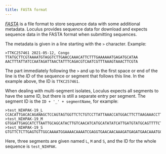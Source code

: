 ```yaml
---
title: FASTA format
---
```


[_FASTA_](https://en.wikipedia.org/wiki/FASTA_format) is a file format to store sequence data with some additional metadata.
Loculus provides sequence data for download and expects sequence data in the FASTA format when submitting sequences.

The metadata is given in a line starting with the `>` character. Example:

```
>TTKC257461 2021-05-12, Congo
TTATGCTTCGTAAAATGTAGGTCTTGAACCAAACATTCTTTGAAAAAATGAGATGCATAA
AACTTTATTATCCAATAGATTAACTATTTCAGACGTCAATCGTTTAAAGTAAACTTCGTA
```

The part immediately following the `>` and up to the first space or end of the line is the _ID_ of the sequence or segment that follows this line. In the example above, the ID is `TTKC257461`.

When dealing with multi-segment isolates, Loculus expects all segments to have the same ID, but there is still a separate entry per segment. The segment ID is the `ID + '_' + segmentName`, for example:

```
>test_NIHPAK-19_L
CCACATTGACACAGANAGCTCCAGTAGTGGTTCTCTGTCCTTATTAAACCATGGACTTCTTAAGAAACCTTGACTGGACTCAGGTGATTGCTAGTCAGTATGTGACCAATCCCAGGTTTAATATCTCTGATTACTTCGAGATTGTTCGACAGCCTGAAGCAGATAAGTCTTCACTACTCATGAGTTTC
>test_NIHPAK-19_M
GTGGATTGAGCATCTTAATTGCAGCATACTTGTCAACATCATGCATATATCATTGATGTATGCAGTTTTCTGCTTGCAGCTGTGCGGTCTAGGGAAAACTAACGGACTACACAATGGGACTGAACACAATAAGACACACGTTATGACAACGCCTGATGACAGTCGGAAGAGCTGTGAAATAGACAGTATC
>test_NIHPAK-19_S
GTGTTCTCTTGAGTGTTGGCAAAATGGAAAACAAAATCGAGGTGAACAACAAAGATGAGATGAACAAATGGTTTGAGGAGTTCAAGAAAGGAAATGGACTTGTGGACACTTTCACAAACTCNTATTCCTTTTGTGAAAGCGTNCCAAATCTGGACAGNTTTGTNAATGGAGAAAAGACATAGGCTTCCGTGTCA
```

Here, three segments are given named `L`, `M` and `S`, and the ID for the whole sequence is `test_NIHPAK`.
